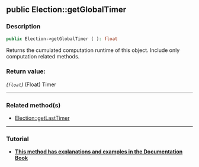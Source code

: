 ## public Election::getGlobalTimer

### Description    

```php
public Election->getGlobalTimer ( ): float
```

Returns the cumulated computation runtime of this object. Include only computation related methods.
    

### Return value:   

*(```float```)* (Float) Timer


---------------------------------------

### Related method(s)      

* [Election::getLastTimer](../Election%20Class/public%20Election--getLastTimer.md)    

---------------------------------------

### Tutorial

* **[This method has explanations and examples in the Documentation Book](https://www.condorcet.io#/3.AsPhpLibrary/7.GoFurther/TimerBenchMarking)**    
